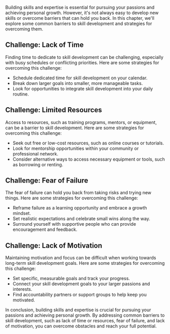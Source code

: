 
Building skills and expertise is essential for pursuing your passions and achieving personal growth. However, it's not always easy to develop new skills or overcome barriers that can hold you back. In this chapter, we'll explore some common barriers to skill development and strategies for overcoming them.

Challenge: Lack of Time
-----------------------

Finding time to dedicate to skill development can be challenging, especially with busy schedules or conflicting priorities. Here are some strategies for overcoming this challenge:

* Schedule dedicated time for skill development on your calendar.
* Break down larger goals into smaller, more manageable tasks.
* Look for opportunities to integrate skill development into your daily routine.

Challenge: Limited Resources
----------------------------

Access to resources, such as training programs, mentors, or equipment, can be a barrier to skill development. Here are some strategies for overcoming this challenge:

* Seek out free or low-cost resources, such as online courses or tutorials.
* Look for mentorship opportunities within your community or professional network.
* Consider alternative ways to access necessary equipment or tools, such as borrowing or renting.

Challenge: Fear of Failure
--------------------------

The fear of failure can hold you back from taking risks and trying new things. Here are some strategies for overcoming this challenge:

* Reframe failure as a learning opportunity and embrace a growth mindset.
* Set realistic expectations and celebrate small wins along the way.
* Surround yourself with supportive people who can provide encouragement and feedback.

Challenge: Lack of Motivation
-----------------------------

Maintaining motivation and focus can be difficult when working towards long-term skill development goals. Here are some strategies for overcoming this challenge:

* Set specific, measurable goals and track your progress.
* Connect your skill development goals to your larger passions and interests.
* Find accountability partners or support groups to help keep you motivated.

In conclusion, building skills and expertise is crucial for pursuing your passions and achieving personal growth. By addressing common barriers to skill development, such as lack of time or resources, fear of failure, and lack of motivation, you can overcome obstacles and reach your full potential.
